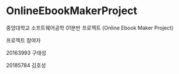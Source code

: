 # OnlineEbookMakerProject
중앙대학교 소프트웨어공학 01분반 프로젝트 (Online Ebook Maker Project)

프로젝트 참여자

20163993 구태성

20185784 김호성
